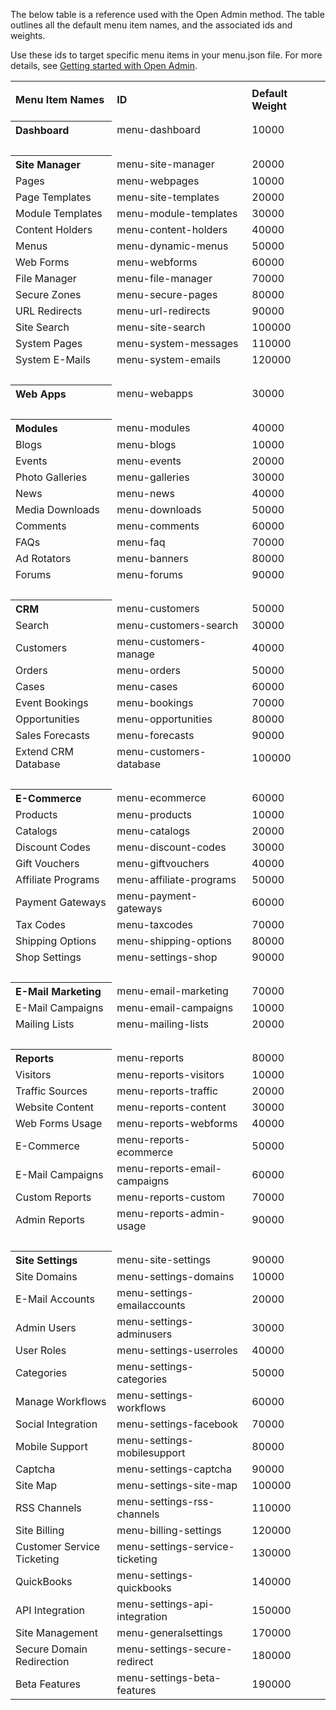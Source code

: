 The below table is a reference used with the Open Admin method. The table outlines all the default menu item names, and the associated ids and weights.

Use these ids to target specific menu items in your menu.json file. For more details, see [Getting started with Open Admin](/content/developer-guides/open-admin/getting-started.html).

<table>
  <tr>
    <th align="left" width="191" height="58">Menu Item Names</th>
    <th align="left" width="285" widtd="229">ID</th>
    <th align="left" width="158" widtd="294">Default Weight</th>
  </tr>
  <tr>
  <td colspan="4"></td>
  </tr>
  <tr>
  <tr>
    <th align="left" widtd="147">Dashboard</th>
    <td>menu-dashboard</td>
    <td>10000</td>
  </tr>
  <tr>
    <td>&nbsp;</td>
    <td>&nbsp;</td>
    <td>&nbsp;</td>
  </tr>
  <tr>
    <th align="left">Site Manager</th>
    <td>menu-site-manager</td>
    <td>20000</td>
  </tr>
  <tr>
    <td> Pages</td>
    <td>	menu-webpages</td>
    <td>10000</td>
  </tr>
  <tr>
    <td> Page Templates</td>
    <td>	menu-site-templates</td>
    <td>20000</td>
  </tr>
  <tr>
    <td> Module Templates</td>
    <td>	menu-module-templates</td>
    <td>30000</td>
  </tr>
  <tr>
    <td>Content Holders</td>
    <td>	menu-content-holders</td>
    <td>40000</td>
  </tr>
  <tr>
    <td> Menus</td>
    <td>	menu-dynamic-menus</td>
    <td>50000</td>
  </tr>
  <tr>
    <td> Web Forms</td>
    <td>	menu-webforms</td>
    <td>60000</td>
  </tr>
  <tr>
    <td> File Manager</td>
    <td>	menu-file-manager</td>
    <td>70000</td>
  </tr>
  <tr>
    <td> Secure Zones</td>
    <td>	menu-secure-pages</td>
    <td>80000</td>
  </tr>
  <tr>
    <td> URL Redirects</td>
    <td>	menu-url-redirects</td>
    <td>90000</td>
  </tr>
  <tr>
    <td> Site Search</td>
    <td>	menu-site-search</td>
    <td>100000</td>
  </tr>
  <tr>
    <td> System Pages</td>
    <td>	menu-system-messages</td>
    <td>110000</td>
  </tr>
  <tr>
    <td> System E-Mails</td>
    <td>	menu-system-emails </td>
    <td>120000</td>
  </tr>
  <tr>
    <td>&nbsp;</td>
    <td>&nbsp;</td>
    <td>&nbsp;</td>
  </tr>
  <tr>
    <th align="left">Web Apps</th>
    <td>menu-webapps</td>
    <td>30000</td>
  </tr>
  <tr>
    <td>&nbsp;</td>
    <td>&nbsp;</td>
    <td>&nbsp;</td>
      </tr>
  <tr>
    <th align="left">Modules</th>
    <td>menu-modules</td>
    <td>40000</td>
  </tr>
  <tr>
    <td> Blogs</td>
    <td>	menu-blogs</td>
    <td>10000</td>
  </tr>
  <tr>
    <td> Events</td>
    <td>	menu-events</td>
    <td>20000</td>
  </tr>
  <tr>
    <td> Photo Galleries</td>
    <td>	menu-galleries</td>
    <td>30000</td>
  </tr>
  <tr>
    <td> News</td>
    <td>	menu-news</td>
    <td>40000</td>
  </tr>
  <tr>
    <td> Media Downloads</td>
    <td>	menu-downloads</td>
    <td>50000</td>
  </tr>
  <tr>
    <td> Comments</td>
    <td>	menu-comments</td>
    <td>60000</td>
  </tr>
  <tr>
    <td> FAQs</td>
    <td>	menu-faq</td>
    <td>70000</td>
  </tr>
  <tr>
    <td> Ad Rotators</td>
    <td>	menu-banners</td>
    <td>80000</td>
  </tr>
  <tr>
    <td> Forums</td>
    <td>	menu-forums </td>
    <td>90000</td>
  </tr>
  <tr>
    <td>&nbsp;</td>
    <td>&nbsp;</td>
    <td>&nbsp;</td>
  </tr>
  <tr>
    <th align="left">CRM</th>
    <td>menu-customers</td>
    <td>50000</td>
  </tr>
  <tr>
    <td> Search</td>
    <td>	menu-customers-search</td>
    <td>30000</td>
  </tr>
  <tr>
    <td> Customers</td>
    <td>	menu-customers-manage</td>
    <td>40000</td>
  </tr>
  <tr>
    <td> Orders</td>
    <td>	menu-orders</td>
    <td>50000</td>
  </tr>
  <tr>
    <td> Cases</td>
    <td>	menu-cases</td>
    <td>60000</td>
  </tr>
  <tr>
    <td>Event Bookings</td>
    <td>	menu-bookings</td>
    <td>70000</td>
  </tr>
  <tr>
    <td> Opportunities</td>
    <td>	menu-opportunities</td>
    <td>80000</td>
  </tr>
  <tr>
    <td> Sales Forecasts</td>
    <td>	menu-forecasts</td>
    <td>90000</td>
  </tr>
  <tr>
    <td> Extend CRM Database</td>
    <td>	menu-customers-database </td>
    <td>100000</td>
  </tr>
  <tr>
    <td>&nbsp;</td>
    <td>&nbsp;</td>
    <td>&nbsp;</td>
  </tr>
  <tr>
    <th align="left">E-Commerce</th>
    <td>menu-ecommerce</td>
    <td>60000</td>
  </tr>
  <tr>
    <td> Products</td>
    <td>	menu-products</td>
    <td>10000</td>
  </tr>
  <tr>
    <td> Catalogs</td>
    <td>	menu-catalogs</td>
    <td>20000</td>
  </tr>
  <tr>
    <td> Discount Codes</td>
    <td>	menu-discount-codes</td>
    <td>30000</td>
  </tr>
  <tr>
    <td> Gift Vouchers</td>
    <td>	menu-giftvouchers</td>
    <td>40000</td>
  </tr>
  <tr>
    <td> Affiliate Programs</td>
    <td>	menu-affiliate-programs</td>
    <td>50000</td>
  </tr>
  <tr>
    <td> Payment Gateways</td>
    <td>	menu-payment-gateways</td>
    <td>60000</td>
  </tr>
  <tr>
    <td> Tax Codes</td>
    <td>	menu-taxcodes</td>
    <td>70000</td>
  </tr>
  <tr>
    <td> Shipping Options</td>
    <td>	menu-shipping-options</td>
    <td>80000</td>
  </tr>
  <tr>
    <td> Shop Settings</td>
    <td>	menu-settings-shop </td>
    <td>90000</td>
  </tr>
  <tr>
    <td>&nbsp;</td>
    <td>&nbsp;</td>
    <td>&nbsp;</td>
  </tr>
  <tr>
    <th align="left">E-Mail Marketing</th>
    <td>menu-email-marketing</td>
    <td>70000</td>
  </tr>
  <tr>
    <td> E-Mail Campaigns</td>
    <td>	menu-email-campaigns</td>
    <td>10000</td>
  </tr>
  <tr>
    <td> Mailing Lists</td>
    <td>	menu-mailing-lists </td>
    <td>20000</td>
  </tr>
  <tr>
    <td>&nbsp;</td>
    <td>&nbsp;</td>
    <td>&nbsp;</td>
  </tr>
  <tr>
    <th align="left">Reports</th>
    <td>menu-reports</td>
    <td>80000</td>
  </tr>
  <tr>
    <td> Visitors</td>
    <td>	menu-reports-visitors</td>
    <td>10000</td>
  </tr>
  <tr>
    <td height="25"> Traffic Sources</td>
    <td>	menu-reports-traffic</td>
    <td>20000</td>
  </tr>
  <tr>
    <td> Website Content</td>
    <td>	menu-reports-content</td>
    <td>30000</td>
  </tr>
  <tr>
    <td> Web Forms Usage</td>
    <td>	menu-reports-webforms</td>
    <td>40000</td>
  </tr>
  <tr>
    <td> E-Commerce</td>
    <td>	menu-reports-ecommerce</td>
    <td>50000</td>
  </tr>
  <tr>
    <td> E-Mail Campaigns</td>
    <td>	menu-reports-email-campaigns</td>
    <td>60000</td>
  </tr>
  <tr>
    <td> Custom Reports</td>
    <td>	menu-reports-custom</td>
    <td>70000</td>
  </tr>
  <tr>
    <td> Admin Reports</td>
    <td>	menu-reports-admin-usage</td>
    <td>90000</td>
  </tr>
  <tr>
   <td>&nbsp;</td>
   <td>&nbsp;</td>
   <td>&nbsp;</td>
  </tr>
  <tr>
    <th align="left">Site Settings</th>
    <td>menu-site-settings</td>
    <td>90000</td>
  </tr>
  <tr>
    <td> Site Domains</td>
    <td>	menu-settings-domains</td>
    <td>10000</td>
  </tr>
  <tr>
    <td> E-Mail Accounts</td>
    <td>	menu-settings-emailaccounts</td>
    <td>20000</td>
  </tr>
  <tr>
    <td> Admin Users</td>
    <td>	menu-settings-adminusers</td>
    <td>30000</td>
  </tr>
  <tr>
    <td> User Roles</td>
    <td>	menu-settings-userroles</td>
    <td>40000</td>
  </tr>
  <tr>
    <td> Categories</td>
    <td>	menu-settings-categories</td>
    <td>50000</td>
  </tr>
  <tr>
    <td> Manage Workflows</td>
    <td>	menu-settings-workflows</td>
    <td>60000</td>
  </tr>
  <tr>
    <td> Social Integration</td>
    <td>	menu-settings-facebook</td>
    <td>70000</td>
  </tr>
  <tr>
    <td> Mobile Support</td>
    <td>	menu-settings-mobilesupport</td>
    <td>80000</td>
  </tr>
  <tr>
    <td> Captcha</td>
    <td>	menu-settings-captcha</td>
    <td>90000</td>
  </tr>
  <tr>
    <td> Site Map</td>
    <td>	menu-settings-site-map</td>
    <td>100000</td>
  </tr>
  <tr>
    <td> RSS Channels</td>
    <td>	menu-settings-rss-channels</td>
    <td>110000</td>
  </tr>
  <tr>
    <td> Site Billing</td>
    <td>	menu-billing-settings</td>
    <td>120000</td>
  </tr>
  <tr>
    <td> Customer Service Ticketing</td>
    <td>	menu-settings-service-ticketing</td>
    <td>130000</td>
  </tr>
  <tr>
    <td> QuickBooks</td>
    <td>	menu-settings-quickbooks</td>
    <td>140000</td>
  </tr>
  <tr>
    <td>API Integration</td>
    <td>	menu-settings-api-integration</td>
    <td>150000</td>
  </tr>
  <tr>
    <td> Site Management</td>
    <td>	menu-generalsettings</td>
    <td>170000</td>
  </tr>
  <tr>
    <td> Secure Domain Redirection</td>
    <td>	menu-settings-secure-redirect</td>
    <td>180000</td>
  </tr>
  <tr>
    <td> Beta Features</td>
    <td>	menu-settings-beta-features</td>
    <td>190000</td>
  </tr>
</table>
